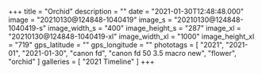 +++
title = "Orchid"
description = ""
date = "2021-01-30T12:48:48.000"
image = "20210130@124848-1040419"
image_s = "20210130@124848-1040419-s"
image_width_s = "400"
image_height_s = "287"
image_xl = "20210130@124848-1040419-xl"
image_width_xl = "1000"
image_height_xl = "719"
gps_latitude = ""
gps_longitude = ""
phototags = [ "2021", "2021-01", "2021-01-30", "canon fd", "canon fd 50 3.5 macro new", "flower", "orchid" ]
galleries = [ "2021 Timeline" ]
+++
